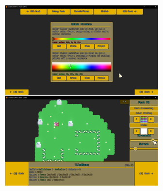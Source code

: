 ![Color Picker](https://raw.githubusercontent.com/MonoGo-Engine/MonoGo.Samples/refs/heads/master/docs/sample_00.jpg)
![Tiled](https://raw.githubusercontent.com/MonoGo-Engine/MonoGo.Samples/refs/heads/master/docs/sample_01.jpg)
